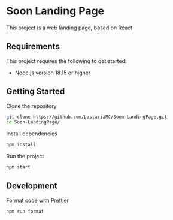 # Soon Landing Page

This project is a web landing page, based on React

## Requirements

This project requires the following to get started:
- Node.js version 18.15 or higher

## Getting Started

Clone the repository
```bash
git clone https://github.com/LostariaMC/Soon-LandingPage.git
cd Soon-LandingPage/
```

Install dependencies
```bash
npm install
```

Run the project
```bash
npm start
```

## Development

Format code with Prettier
```bash
npm run format
```